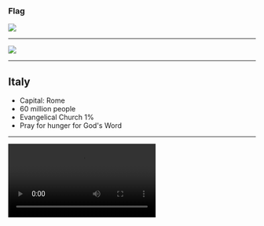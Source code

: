 ### Flag

![](https://upload.wikimedia.org/wikipedia/en/0/03/Flag_of_Italy.svg)

---

![](https://upload.wikimedia.org/wikipedia/commons/c/cd/EU-Italy_%28orthographic_projection%29.svg)

---

## Italy

- Capital: Rome
- 60 million people
- Evangelical Church 1%
- Pray for hunger for God's Word

---

![](https://storage.cloud.google.com/prayer-videos/country/italy.mp4)
